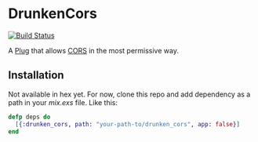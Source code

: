 # DrunkenCors


[![Build Status](http://img.shields.io/travis/caike/DrunkenCors.svg)](http://travis-ci.org/caike/DrunkenCors)

A [Plug](https://github.com/elixir-lang/plug) that allows
[CORS](http://www.w3.org/TR/cors/) in the most permissive way.

## Installation

Not available in hex yet. For now, clone this repo and add dependency
as a path in your _mix.exs_ file. Like this:

```elixir
defp deps do
  [{:drunken_cors, path: "your-path-to/drunken_cors", app: false}]
end
```
